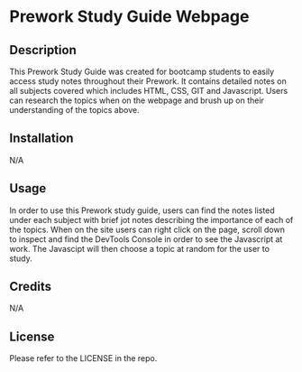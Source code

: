 # Prework Study Guide Webpage

## Description

This Prework Study Guide was created for bootcamp students to easily access study notes throughout their Prework. It contains detailed notes on all subjects covered which includes HTML, CSS, GIT and Javascript. Users can research the topics when on the webpage and brush up on their understanding of the topics above.

## Installation

N/A

## Usage

In order to use this Prework study guide, users can find the notes listed under each subject with brief jot notes describing the importance of each of the topics. When on the site users can right click on the page, scroll down to inspect and find the DevTools Console in order to see the Javascript at work. The Javascipt will then choose a topic at random for the user to study. 

## Credits

N/A

## License

Please refer to the LICENSE in the repo.
